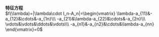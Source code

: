 **特征方程**  
$f(\lambda)=|\lambda\cdot I_n-A_n|=\begin{vmatrix}  
\lambda-a_{11}&-a_{12}&\cdots&-a_{1n}\\\  
-a_{21}&\lambda-a_{22}&\cdots&-a_{2n}\\\  
\vdots&\vdots&\ddots&\vdots\\\  
-a_{n1}&-a_{n2}&\cdots&\lambda-a_{nn}  
\end{vmatrix}=0$  
